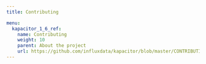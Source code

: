 ```yaml
---
title: Contributing

menu:
  kapacitor_1_6_ref:
    name: Contributing
    weight: 10
    parent: About the project
    url: https://github.com/influxdata/kapacitor/blob/master/CONTRIBUTING.md
---
```

